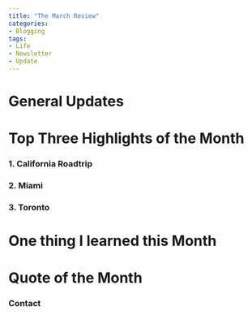 ```yaml
---
title: "The March Review"
categories:
- Blogging
tags:
- Life
- Newsletter
- Update
---
```


# General Updates


# Top Three Highlights of the Month

### 1. California Roadtrip

### 2. Miami

### 3. Toronto

# One thing I learned this Month


# Quote of the Month


### Contact